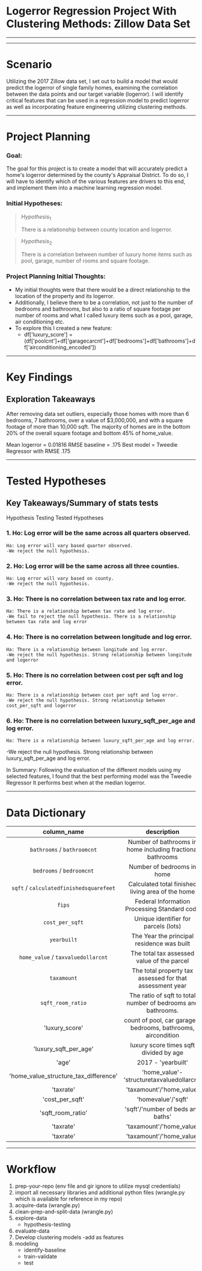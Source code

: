 
# Logerror Regression Project With Clustering Methods: Zillow Data Set

___
___

# <a name="scenario"></a>Scenario
Utilizing the 2017 Zillow data set, I set out to build a model that would predict the logerror of single family homes, examining the correlation between the data points and our target variable (logerror). I will identify critical features that can be used in a regression model to predict logerror as well as incorporating feature engineering utilizing clustering methods. 
___

# <a name="project-planning"></a>Project Planning
### Goal:
The goal for this project is to create a model that will accurately predict a home's logerror determined by the county's Appraisal District. To do so, I will have to identify which of the various features are drivers to this end, and implement them into a machine learning regression model. 

### Initial Hypotheses:

>$Hypothesis_{1}$
>
> There is a relationship between county location and logerror.


>$Hypothesis_{2}$
>
> There is a correlation between number of luxury home items such as pool, garage, number of rooms and square footage.

### Project Planning Initial Thoughts:
- My initial thoughts were that there would be a direct relationship to the location of the property and its logerror.
- Additionally, I believe there to be a correlation, not just to the number of bedrooms and bathrooms, but also to a ratio of square footage per number of rooms and what I called luxury items such as a pool, garage, air conditioning etc.
- To explore this I created a new feature:
    - df['luxury_score'] = (df['poolcnt']+df['garagecarcnt']+df['bedrooms']+df['bathrooms']+df['airconditioning_encoded'])
___
# <a name="key-findings"></a>Key Findings

## Exploration Takeaways
After removing data set outliers, especially those homes with more than 6 bedrooms, 7 bathrooms, over a value of $3,000,000, and with a square footage of more than 10,000 sqft. The majority of homes are in the bottom 20% of the overall square footage and bottom 45% of home_value. 

Mean logerror = 0.01816
RMSE baseline = .175
Best model = Tweedie Regressor with RMSE .175

___
# <a name="tested-hypotheses"></a>Tested Hypotheses

## Key Takeaways/Summary of stats tests

Hypothesis Testing
Tested Hypotheses

### 1. Ho: Log error will be the same across all quarters observed.
    Ha: Log error will vary based quarter observed.
    -We reject the null hypothesis.

### 2. Ho: Log error will be the same across all three counties.
    Ha: Log error will vary based on county.
    -We reject the null hypothesis.

### 3. Ho: There is no correlation between tax rate and log error.
    Ha: There is a relationship between tax rate and log error.
    -We fail to reject the null hypothesis. There is a relationship between tax rate and log error

### 4. Ho: There is no correlation between longitude and log error.
    Ha: There is a relationship between longitude and log error.
    -We reject the null hypothesis. Strong relationship between longitude and logerror

### 5. Ho: There is no correlation between cost per sqft and log error.
    Ha: There is a relationship between cost per sqft and log error.
    -We reject the null hypothesis. Strong relationship between cost_per_sqft and logerror

### 6. Ho: There is no correlation between luxury_sqft_per_age and log error.
    Ha: There is a relationship between luxury_sqft_per_age and log error.
   -We reject the null hypothesis. Strong relationship between luxury_sqft_per_age and log error.

In Summary:
Following the evaluation of the different models using my selected features, I found that the best performing model was the Tweedie Regressor
It performs best when at the median logerror.

___
# <a name="data-dictionary"></a>Data Dictionary
|                   column_name                   |                                                       description                                                       |                   key                  |       dtype      |
|:-----------------------------------------------:|:-----------------------------------------------------------------------------------------------------------------------:|:--------------------------------------:|:----------------:|
| `bathrooms` / `bathroomcnt`                     |    Number of bathrooms in home including fractional bathrooms                                                           |                                        | float64          |
| `bedrooms` /  `bedroomcnt`                      |    Number of bedrooms in home                                                                                           |                                        | float64          |
| `sqft` / `calculatedfinishedsquarefeet`  |    Calculated total finished living area of the home                                                                    |                                        | float64          |
|   `fips`        |    Federal Information Processing Standard code  |                                        | float64 /  int64 |
| `cost_per_sqft`                                      | Unique identifier for parcels (lots)                                                                                    |                                        | int64            |
|   `yearbuilt`                                   |    The Year the principal residence was built                                                                           |                                        | float64 /  int64 |
| `home_value` / `taxvaluedollarcnt`              |   The total tax assessed value of the parcel                                                                            |                                        | float64          |
| `taxamount`                           | The total property tax assessed for that assessment year                                                                |                                        | float64          |
| `sqft_room_ratio`                                        | The ratio of sqft to total number of bedrooms and bathrooms.                                                                                     |                                        | int64       |
|'luxury_score'                | count of pool, car garagem bedrooms, bathrooms, aircondition | | int64|
|'luxury_sqft_per_age'| luxury score times sqft divided by age| | int64|
|'age'                | 2017 - 'yearbuilt' | | int64|
|'home_value_structure_tax_difference'                | 'home_value'-'structuretaxvaluedollarcnt' | | int64|
|'taxrate'                | 'taxamount'/'home_value' | | int64|
|'cost_per_sqft'               | 'homevalue'/'sqft' | | int64|
|'sqft_room_ratio'                | 'sqft'/'number of beds and baths' | | int64|
|'taxrate'                | 'taxamount'/'home_value' | | int64|
|'taxrate'                | 'taxamount'/'home_value' | | int64|



___
# <a name="workflow"></a>Workflow

1. prep-your-repo (env file and gir ignore to utilize mysql credentials)
1. import all necessary libraries and additional python files (wrangle.py which is available for reference in my repo)
1. acquire-data (wrangle.py)
1. clean-prep-and-split-data (wrangle.py)
1. explore-data
    - hypothesis-testing
1. evaluate-data
1. Develop clustering models
    -add as features
3. modeling
    - identify-baseline
    - train-validate
    - test
    
